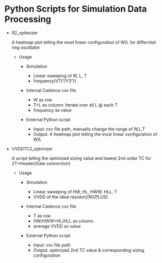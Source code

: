 # Python Scripts for Simulation Data Processing
* R2_optimizer

     A heatmap plot telling the most linear configuration of W/L for differntial ring oscilliator 

  * Usage
    * Simulation
       * Linear sweeping of W, L, T
       * frequency(VT(“/Y3”))

    * Internal Cadence csv file
       * W as row
       * T+L as column: Iterate over all L @ each T
       * frequency as value

    * External Python script
       * Input: csv file path, manually change the range of W,L,T
       * Output: A heatmap plot telling the most linear configuration of W/L 

* VVDDTC2_optimizer

     A script telling the optimized sizing value and lowest 2nd order TC for 2T+Header(Gate connection)  

  * Usage
    * Simulation
       * Linear sweeping of HW, HL, HWW, HLL, T 
       * VVDD of the ideal resistor(/R0/PLUS)

    * Internal Cadence csv file
       * T as row
       * HW/HWW+HL/HLL as column
       * average VVDD as value

    * External Python script
       * Input: csv file path 
       * Output: optimized 2nd TC value & corresponding sizing configuration  

